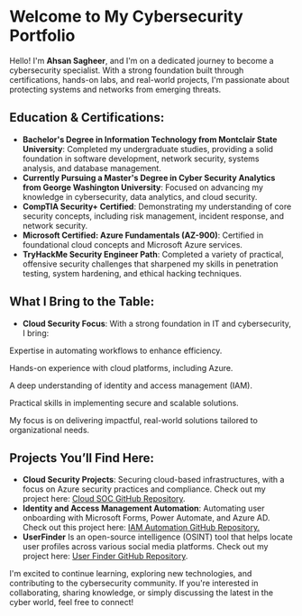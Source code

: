 # Welcome to My Cybersecurity Portfolio

Hello! I'm **Ahsan Sagheer**, and I'm on a dedicated journey to become a cybersecurity specialist. With a strong foundation built through certifications, hands-on labs, and real-world projects, I'm passionate about protecting systems and networks from emerging threats.

## Education & Certifications:
- **Bachelor's Degree in Information Technology from Montclair State University**: Completed my undergraduate studies, providing a solid foundation in software development, network security, systems analysis, and database management.
- **Currently Pursuing a Master's Degree in Cyber Security Analytics from George Washington University**: Focused on advancing my knowledge in cybersecurity, data analytics, and cloud security.
- **CompTIA Security+ Certified**: Demonstrating my understanding of core security concepts, including risk management, incident response, and network security.
- **Microsoft Certified: Azure Fundamentals (AZ-900)**: Certified in foundational cloud concepts and Microsoft Azure services.
- **TryHackMe Security Engineer Path**: Completed a variety of practical, offensive security challenges that sharpened my skills in penetration testing, system hardening, and ethical hacking techniques.

## What I Bring to the Table:
- **Cloud Security Focus**: With a strong foundation in IT and cybersecurity, I bring:

Expertise in automating workflows to enhance efficiency.

Hands-on experience with cloud platforms, including Azure.

A deep understanding of identity and access management (IAM).

Practical skills in implementing secure and scalable solutions.

My focus is on delivering impactful, real-world solutions tailored to organizational needs.

## Projects You’ll Find Here:
- **Cloud Security Projects**: Securing cloud-based infrastructures, with a focus on Azure security practices and compliance. Check out my project here: [Cloud SOC GitHub Repository](https://github.com/Ahsan-Sagheer/Cloud-SOC).
- **Identity and Access Management Automation**: Automating user onboarding with Microsoft Forms, Power Automate, and Azure AD. Check out this project here: [IAM Automation GitHub Repository.](https://github.com/Ahsan-Sagheer/IAM-project-Using-MS-Forms-Automate-and-Azure)
- **UserFinder** Is an open-source intelligence (OSINT) tool that helps locate user profiles across various social media platforms.
Check out my project here: [User Finder GitHub Repository](https://github.com/Ahsan-Sagheer/UserFinder).

I'm excited to continue learning, exploring new technologies, and contributing to the cybersecurity community. If you're interested in collaborating, sharing knowledge, or simply discussing the latest in the cyber world, feel free to connect!
